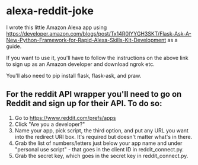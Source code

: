 # alexa-reddit-joke

I wrote this little Amazon Alexa app using https://developer.amazon.com/blogs/post/Tx14R0IYYGH3SKT/Flask-Ask-A-New-Python-Framework-for-Rapid-Alexa-Skills-Kit-Development as a guide.

If you want to use it, you'll have to follow the instructions on the above link to sign up as an Amazon developer and 
download ngrok etc.

You'll also need to pip install flask, flask-ask, and praw. 

## For the reddit API wrapper you'll need to go on Reddit and sign up for their API.  To do so:

1. Go to https://www.reddit.com/prefs/apps
2. Click "Are you a developer?"
3. Name your app, pick script, the third option, and put any URL you want into the redirect URI box. It's required but doesn't matter what's in there.
4. Grab the list of numbers/letters just below your app name and under "personal use script" - that goes in the client ID in reddit_connect.py.
5. Grab the secret key, which goes in the secret key in reddit_connect.py.
